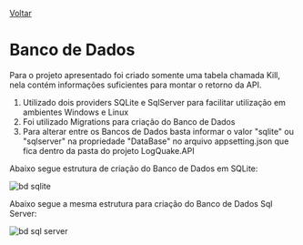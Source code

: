 [Voltar](../README.md)

# Banco de Dados

Para o projeto apresentado foi criado somente uma tabela chamada Kill, nela contém informações suficientes para montar o retorno da API.

1. Utilizado dois providers SQLite e SqlServer para facilitar utilização em ambientes Windows e Linux
2. Foi utilizado Migrations para criação do Banco de Dados
3. Para alterar entre os Bancos de Dados basta informar o valor "sqlite" ou "sqlserver" na propriedade "DataBase" no arquivo appsetting.json que fica dentro da pasta do projeto LogQuake.API

Abaixo segue estrutura de criação do Banco de Dados em SQLite:

![bd sqlite](https://user-images.githubusercontent.com/44147082/47764130-9c4e7400-dca2-11e8-9b9c-3ecc1eca9cce.PNG)


Abaixo segue a mesma estrutura para criação do Banco de Dados Sql Server:

![bd sql server](https://user-images.githubusercontent.com/44147082/47976967-98ed2b00-e09c-11e8-9a70-7d62c0cc658d.PNG)
